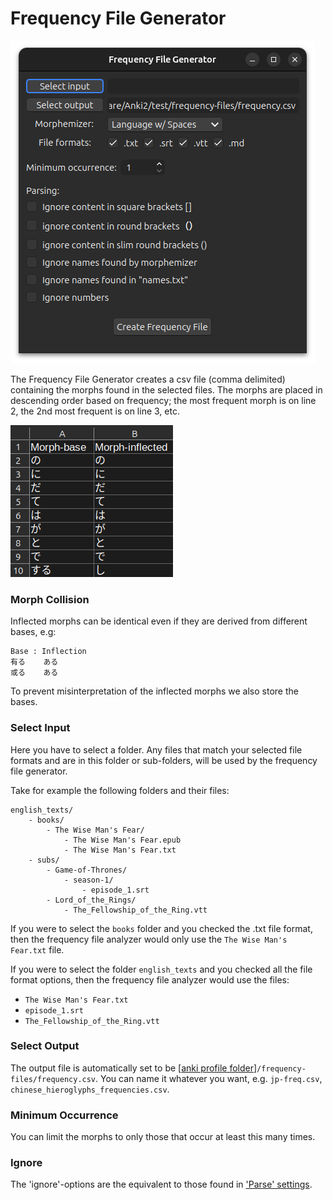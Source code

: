# Frequency File Generator

![frequency-file-generator.png](../../img/frequency-file-generator.png)

The Frequency File Generator creates a csv file (comma delimited) containing the morphs found in the selected files. The
morphs are placed in descending order based on frequency; the most frequent morph is on line 2, the 2nd most frequent
is on line 3, etc.

![frequency-csv.png](../../img/frequency-csv.png)

### Morph Collision

Inflected morphs can be identical even if they are derived from different bases, e.g:

```
Base : Inflection
有る    ある
或る    ある
```

To prevent misinterpretation of the inflected morphs we also store the bases.

### Select Input

Here you have to select a folder. Any files that match your selected file formats and are in this folder or sub-folders,
will be used by the frequency file generator.

Take for example the following folders and their files:

```
english_texts/
    - books/
        - The Wise Man's Fear/
            - The Wise Man's Fear.epub
            - The Wise Man's Fear.txt
    - subs/
        - Game-of-Thrones/
            - season-1/
                - episode_1.srt
        - Lord_of_the_Rings/
            - The_Fellowship_of_the_Ring.vtt

```

If you were to select the `books` folder and you checked the .txt file format, then the frequency file analyzer would
only use the `The Wise Man's Fear.txt` file.

If you were to select the folder `english_texts` and you checked all the file format options, then the frequency file
analyzer would use the files:

- `The Wise Man's Fear.txt`
- `episode_1.srt`
- `The_Fellowship_of_the_Ring.vtt`

### Select Output

The output file is automatically set to
be [[anki profile folder](../glossary.md#profile-folder)]`/frequency-files/frequency.csv`. You can name it whatever you
want, e.g. `jp-freq.csv`, `chinese_hieroglyphs_frequencies.csv`.

### Minimum Occurrence

You can limit the morphs to only those that occur at least this many times.

### Ignore

The 'ignore'-options are the equivalent to those found in ['Parse' settings](../setup/settings/parse.md).